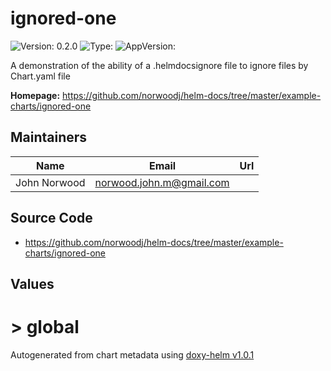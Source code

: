 
# ignored-one



![Version: 0.2.0](https://img.shields.io/badge/Version-0.2.0-informational?style=flat-square) ![Type: ](https://img.shields.io/badge/Type--informational?style=flat-square) ![AppVersion: ](https://img.shields.io/badge/AppVersion--informational?style=flat-square)



A demonstration of the ability of a .helmdocsignore file to ignore files by Chart.yaml file



**Homepage:** <https://github.com/norwoodj/helm-docs/tree/master/example-charts/ignored-one>



## Maintainers

| Name | Email | Url |
| ---- | ------ | --- |
| John Norwood | <norwood.john.m@gmail.com> |  |




## Source Code

* <https://github.com/norwoodj/helm-docs/tree/master/example-charts/ignored-one>




## Values



<h1>> global</h1>

Autogenerated from chart metadata using [doxy-helm v1.0.1](https://github.com/tactful-ai/doxyhelm)
    